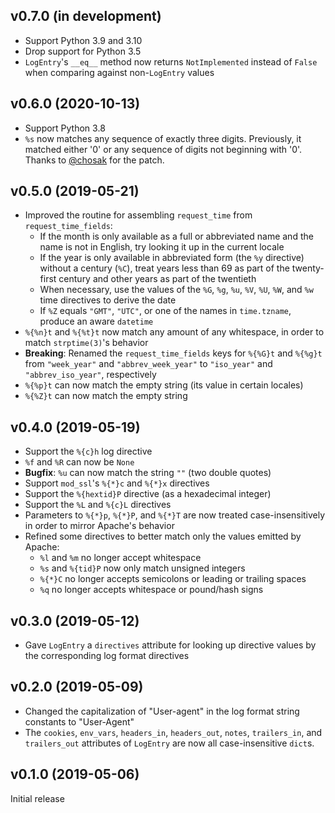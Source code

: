 v0.7.0 (in development)
-----------------------
- Support Python 3.9 and 3.10
- Drop support for Python 3.5
- `LogEntry`'s `__eq__` method now returns `NotImplemented` instead of `False`
  when comparing against non-`LogEntry` values

v0.6.0 (2020-10-13)
-------------------
- Support Python 3.8
- `%s` now matches any sequence of exactly three digits.  Previously, it
  matched either '0' or any sequence of digits not beginning with '0'.  Thanks
  to [@chosak](https://github.com/chosak) for the patch.

v0.5.0 (2019-05-21)
-------------------
- Improved the routine for assembling `request_time` from
  `request_time_fields`:
    - If the month is only available as a full or abbreviated name and the name
      is not in English, try looking it up in the current locale
    - If the year is only available in abbreviated form (the `%y` directive)
      without a century (`%C`), treat years less than 69 as part of the
      twenty-first century and other years as part of the twentieth
    - When necessary, use the values of the `%G`, `%g`, `%u`, `%V`, `%U`, `%W`,
      and `%w` time directives to derive the date
    - If `%Z` equals `"GMT"`, `"UTC"`, or one of the names in `time.tzname`,
      produce an aware `datetime`
- `%{%n}t` and `%{%t}t` now match any amount of any whitespace, in order to
  match `strptime(3)`'s behavior
- **Breaking**: Renamed the `request_time_fields` keys for `%{%G}t` and
  `%{%g}t` from `"week_year"` and `"abbrev_week_year"` to `"iso_year"` and
  `"abbrev_iso_year"`, respectively
- `%{%p}t` can now match the empty string (its value in certain locales)
- `%{%Z}t` can now match the empty string

v0.4.0 (2019-05-19)
-------------------
- Support the `%{c}h` log directive
- `%f` and `%R` can now be `None`
- **Bugfix**: `%u` can now match the string `""` (two double quotes)
- Support `mod_ssl`'s `%{*}c` and `%{*}x` directives
- Support the `%{hextid}P` directive (as a hexadecimal integer)
- Support the `%L` and `%{c}L` directives
- Parameters to `%{*}p`, `%{*}P`, and `%{*}T` are now treated
  case-insensitively in order to mirror Apache's behavior
- Refined some directives to better match only the values emitted by Apache:
    - `%l` and `%m` no longer accept whitespace
    - `%s` and `%{tid}P` now only match unsigned integers
    - `%{*}C` no longer accepts semicolons or leading or trailing spaces
    - `%q` no longer accepts whitespace or pound/hash signs

v0.3.0 (2019-05-12)
-------------------
- Gave `LogEntry` a `directives` attribute for looking up directive values by
  the corresponding log format directives

v0.2.0 (2019-05-09)
-------------------
- Changed the capitalization of "User-agent" in the log format string constants
  to "User-Agent"
- The `cookies`, `env_vars`, `headers_in`, `headers_out`, `notes`,
  `trailers_in`, and `trailers_out` attributes of `LogEntry` are now all
  case-insensitive `dict`s.

v0.1.0 (2019-05-06)
-------------------
Initial release
